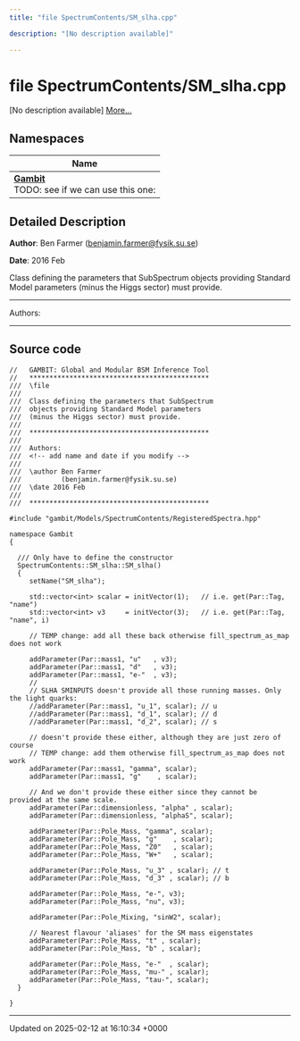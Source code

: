 ```yaml
---
title: "file SpectrumContents/SM_slha.cpp"

description: "[No description available]"

---
```


# file SpectrumContents/SM_slha.cpp

[No description available] [More...](#detailed-description)

## Namespaces

| Name           |
| -------------- |
| **[Gambit](/documentation/code/namespaces/namespacegambit/)** <br>TODO: see if we can use this one:  |

## Detailed Description


**Author**: Ben Farmer ([benjamin.farmer@fysik.su.se](mailto:benjamin.farmer@fysik.su.se)) 

**Date**: 2016 Feb

Class defining the parameters that SubSpectrum objects providing Standard Model parameters (minus the Higgs sector) must provide.



------------------

Authors:



------------------




## Source code

```
//   GAMBIT: Global and Modular BSM Inference Tool
//   *********************************************
///  \file
///
///  Class defining the parameters that SubSpectrum
///  objects providing Standard Model parameters
///  (minus the Higgs sector) must provide.
///
///  *********************************************
///
///  Authors:
///  <!-- add name and date if you modify -->
///
///  \author Ben Farmer
///          (benjamin.farmer@fysik.su.se)
///  \date 2016 Feb
///
///  *********************************************

#include "gambit/Models/SpectrumContents/RegisteredSpectra.hpp"

namespace Gambit
{

  /// Only have to define the constructor
  SpectrumContents::SM_slha::SM_slha()
  {
     setName("SM_slha");

     std::vector<int> scalar = initVector(1);   // i.e. get(Par::Tag, "name")
     std::vector<int> v3     = initVector(3);   // i.e. get(Par::Tag, "name", i)

     // TEMP change: add all these back otherwise fill_spectrum_as_map does not work
 
     addParameter(Par::mass1, "u"   , v3);
     addParameter(Par::mass1, "d"   , v3);
     addParameter(Par::mass1, "e-"  , v3);
     //
     // SLHA SMINPUTS doesn't provide all those running masses. Only the light quarks:
     //addParameter(Par::mass1, "u_1", scalar); // u
     //addParameter(Par::mass1, "d_1", scalar); // d
     //addParameter(Par::mass1, "d_2", scalar); // s

     // doesn't provide these either, although they are just zero of course
     // TEMP change: add them otherwise fill_spectrum_as_map does not work
     addParameter(Par::mass1, "gamma", scalar);
     addParameter(Par::mass1, "g"    , scalar);

     // And we don't provide these either since they cannot be provided at the same scale.
     addParameter(Par::dimensionless, "alpha" , scalar);
     addParameter(Par::dimensionless, "alphaS", scalar);

     addParameter(Par::Pole_Mass, "gamma", scalar);
     addParameter(Par::Pole_Mass, "g"    , scalar);
     addParameter(Par::Pole_Mass, "Z0"   , scalar);
     addParameter(Par::Pole_Mass, "W+"   , scalar);

     addParameter(Par::Pole_Mass, "u_3" , scalar); // t
     addParameter(Par::Pole_Mass, "d_3" , scalar); // b

     addParameter(Par::Pole_Mass, "e-", v3);
     addParameter(Par::Pole_Mass, "nu", v3);

     addParameter(Par::Pole_Mixing, "sinW2", scalar);

     // Nearest flavour 'aliases' for the SM mass eigenstates
     addParameter(Par::Pole_Mass, "t" , scalar);
     addParameter(Par::Pole_Mass, "b" , scalar);

     addParameter(Par::Pole_Mass, "e-"  , scalar);
     addParameter(Par::Pole_Mass, "mu-" , scalar);
     addParameter(Par::Pole_Mass, "tau-", scalar);
  }

}
```


-------------------------------

Updated on 2025-02-12 at 16:10:34 +0000
